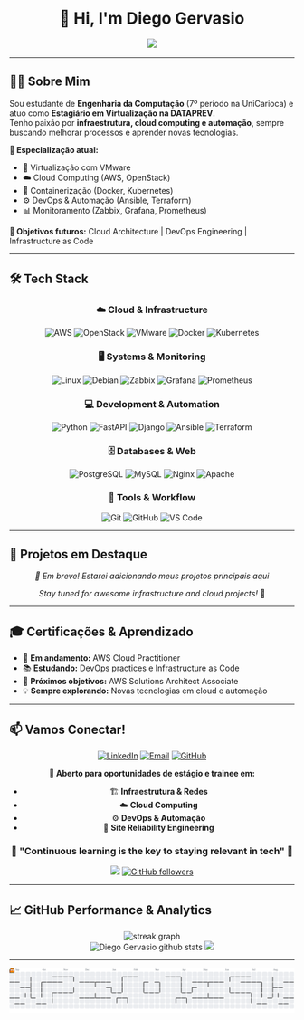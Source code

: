 <div align="center">

# 👋 Hi, I'm Diego Gervasio

<p align="center">
  <img src="https://readme-typing-svg.herokuapp.com/?font=Righteous&size=35&duration=4000&pause=1000&color=C0C0C0&background=0D1117&center=true&vCenter=true&width=600&height=70&lines=Computer+Engineering+Student;DevOps+%26+Cloud+Enthusiast;Infrastructure+Specialist;Always+Learning!" />
</p>
</div>

---

## 🧑‍💻 **Sobre Mim**

Sou estudante de **Engenharia da Computação** (7º período na UniCarioca) e atuo como **Estagiário em Virtualização na DATAPREV**.  
Tenho paixão por **infraestrutura, cloud computing e automação**, sempre buscando melhorar processos e aprender novas tecnologias.  


**🎯 Especialização atual:**
- 🔧 Virtualização com VMware
- ☁️ Cloud Computing (AWS, OpenStack)  
- 🐳 Containerização (Docker, Kubernetes)
- ⚙️ DevOps & Automação (Ansible, Terraform)
- 📊 Monitoramento (Zabbix, Grafana, Prometheus)

**🚀 Objetivos futuros:** Cloud Architecture | DevOps Engineering | Infrastructure as Code


---

## 🛠️ **Tech Stack**

<div align="center">

### ☁️ **Cloud & Infrastructure**
![AWS](https://img.shields.io/badge/AWS-FF9900?style=for-the-badge&logo=amazonaws&logoColor=white)
![OpenStack](https://img.shields.io/badge/OpenStack-ED1944?style=for-the-badge&logo=openstack&logoColor=white)
![VMware](https://img.shields.io/badge/VMware-607078?style=for-the-badge&logo=vmware&logoColor=white)
![Docker](https://img.shields.io/badge/Docker-2496ED?style=for-the-badge&logo=docker&logoColor=white)
![Kubernetes](https://img.shields.io/badge/Kubernetes-326CE5?style=for-the-badge&logo=kubernetes&logoColor=white)

### 🖥️ **Systems & Monitoring**
![Linux](https://img.shields.io/badge/Linux-FCC624?style=for-the-badge&logo=linux&logoColor=black)
![Debian](https://img.shields.io/badge/Debian-A81D33?style=for-the-badge&logo=debian&logoColor=white)
![Zabbix](https://img.shields.io/badge/Zabbix-CC2936?style=for-the-badge&logo=zabbix&logoColor=white)
![Grafana](https://img.shields.io/badge/Grafana-F46800?style=for-the-badge&logo=grafana&logoColor=white)
![Prometheus](https://img.shields.io/badge/Prometheus-E6522C?style=for-the-badge&logo=prometheus&logoColor=white)

### 💻 **Development & Automation**
![Python](https://img.shields.io/badge/Python-3776AB?style=for-the-badge&logo=python&logoColor=white)
![FastAPI](https://img.shields.io/badge/FastAPI-009688?style=for-the-badge&logo=fastapi&logoColor=white)
![Django](https://img.shields.io/badge/Django-092E20?style=for-the-badge&logo=django&logoColor=white)
![Ansible](https://img.shields.io/badge/Ansible-EE0000?style=for-the-badge&logo=ansible&logoColor=white)
![Terraform](https://img.shields.io/badge/Terraform-7B42BC?style=for-the-badge&logo=terraform&logoColor=white)

### 🗄️ **Databases & Web**
![PostgreSQL](https://img.shields.io/badge/PostgreSQL-336791?style=for-the-badge&logo=postgresql&logoColor=white)
![MySQL](https://img.shields.io/badge/MySQL-4479A1?style=for-the-badge&logo=mysql&logoColor=white)
![Nginx](https://img.shields.io/badge/Nginx-009639?style=for-the-badge&logo=nginx&logoColor=white)
![Apache](https://img.shields.io/badge/Apache-D22128?style=for-the-badge&logo=apache&logoColor=white)

### 🔧 **Tools & Workflow**
![Git](https://img.shields.io/badge/Git-F05032?style=for-the-badge&logo=git&logoColor=white)
![GitHub](https://img.shields.io/badge/GitHub-181717?style=for-the-badge&logo=github&logoColor=white)
![VS Code](https://img.shields.io/badge/VS%20Code-007ACC?style=for-the-badge&logo=visualstudiocode&logoColor=white)

</div>

---

## 🎯 **Projetos em Destaque**

<div align="center">

*🚧 Em breve! Estarei adicionando meus projetos principais aqui*

*Stay tuned for awesome infrastructure and cloud projects!* 🚀

</div>


---
## 🎓 **Certificações & Aprendizado**

- 🔄 **Em andamento:** AWS Cloud Practitioner
- 📚 **Estudando:** DevOps practices e Infrastructure as Code
- 🎯 **Próximos objetivos:** AWS Solutions Architect Associate
- 💡 **Sempre explorando:** Novas tecnologias em cloud e automação

---

## 📫 **Vamos Conectar!**

<div align="center">
  
[![LinkedIn](https://img.shields.io/badge/LinkedIn-0A66C2?style=for-the-badge&logo=linkedin&logoColor=white)](https://www.linkedin.com/in/diego-gervasio-de-souza-934684163/)
[![Email](https://img.shields.io/badge/Email-D14836?style=for-the-badge&logo=gmail&logoColor=white)](mailto:diegogervasio2001@gmail.com)
[![GitHub](https://img.shields.io/badge/GitHub-181717?style=for-the-badge&logo=github&logoColor=white)](https://github.com/G3RV4S10)

**💼 Aberto para oportunidades de estágio e trainee em:**
- 🏗️ **Infraestrutura & Redes**
- ☁️ **Cloud Computing**  
- ⚙️ **DevOps & Automação**
- 🔧 **Site Reliability Engineering**

</div>



<div align="center">
  
### 🌟 **"Continuous learning is the key to staying relevant in tech"** 🌟

![](https://komarev.com/ghpvc/?username=G3RV4S10&color=79ff97&style=flat-square&label=Profile+Views)
[![GitHub followers](https://img.shields.io/github/followers/G3RV4S10?color=79ff97&style=flat-square&label=Followers)](https://github.com/G3RV4S10)

</div>

---

## 📈 **GitHub Performance & Analytics**

<div align="center">
  <img src="https://streak-stats.demolab.com?user=G3RV4S10&locale=en&mode=daily&theme=dark&hide_border=false&border_radius=5" height="220" alt="streak graph"  />
</div>

<div align="center">
  <img height="170em" src="https://github-readme-stats.vercel.app/api?username=G3RV4S10&show_icons=true&count_private=true&hide_border=false&title_color=ffffff&icon_color=79ff97&text_color=9f9f9f&bg_color=151515&border_color=444444" alt="Diego Gervasio github stats" /> 
  <img height="170em" src="https://github-readme-stats.vercel.app/api/top-langs/?username=G3RV4S10&layout=compact&hide_border=false&title_color=ffffff&text_color=9f9f9f&bg_color=151515&border_color=444444" />
</div>


---

<div align="center">
  <picture>
    <source media="(prefers-color-scheme: dark)" srcset="https://raw.githubusercontent.com/G3RV4S10/G3RV4S10/output/pacman-contribution-graph-dark.svg">
    <source media="(prefers-color-scheme: light)" srcset="https://raw.githubusercontent.com/G3RV4S10/G3RV4S10/output/pacman-contribution-graph.svg">
    <img alt="pacman contribution graph" src="https://raw.githubusercontent.com/G3RV4S10/G3RV4S10/output/pacman-contribution-graph.svg">
  </picture>
</div>


